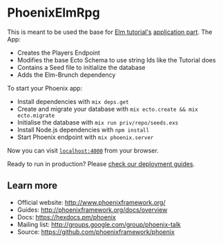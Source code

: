 # PhoenixElmRpg

This is meant to be used the base for [Elm tutorial's](https://www.elm-tutorial.org) [application part](https://www.elm-tutorial.org/en/04-starting/02-backend.html). The App:
  * Creates the Players Endpoint
  * Modifies the base Ecto Schema to use string Ids like the Tutorial does
  * Contains a Seed file to initialize the database
  * Adds the Elm-Brunch dependency

To start your Phoenix app:

  * Install dependencies with `mix deps.get`
  * Create and migrate your database with `mix ecto.create && mix ecto.migrate`
  * Initialise the database with `mix run priv/repo/seeds.exs`
  * Install Node.js dependencies with `npm install`
  * Start Phoenix endpoint with `mix phoenix.server`

Now you can visit [`localhost:4000`](http://localhost:4000) from your browser.

Ready to run in production? Please [check our deployment guides](http://www.phoenixframework.org/docs/deployment).

## Learn more

  * Official website: http://www.phoenixframework.org/
  * Guides: http://phoenixframework.org/docs/overview
  * Docs: https://hexdocs.pm/phoenix
  * Mailing list: http://groups.google.com/group/phoenix-talk
  * Source: https://github.com/phoenixframework/phoenix

